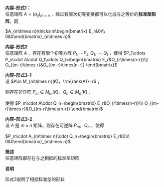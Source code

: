 **内容-形式1：**  
任意矩阵 $A=(a_{ij})_{m\times n}$ ，经过有限次初等变换都可以化成与之等价的**标准型矩阵**，既  
  
$A_{m\times n}\thicksim\begin{bmatrix}  
E_r&0\\\ 0&0\end{bmatrix}_{m\times n}$  
  
**内容-形式2**  
任意矩阵 $A$ ，存在有限个初等方阵 $P_1,\cdots P_s,Q_1,\cdots,Q_t$ ，使得 $P_1\cdots P_s\cdot A\cdot Q_1\cdots Q_t=\begin{bmatrix}  
E_r&O_{r\times(n-r)}\\\  
O_{(m-r)\times r}&O_{(m-r)\times(n-r)}  
\end{bmatrix}$  
  
**内容-形式3-1**  
设 $A\in M_{m\times n}(K)，\rm{rank(A)}=r$ ，  
  
则存在非异阵 $P_m\in M_m(K)，Q_n\in M_n(K)$ ，  
  
使得 $P_m\cdot A\cdot Q_n=\begin{bmatrix}  
E_r&O_{r\times(n-r)}\\\  
O_{(m-r)\times r}&O_{(m-r)\times(n-r)}  
\end{bmatrix}$  
  
**内容-形式3-2**  
设 $A$ 是 $m\times n$ 矩阵，则存在可逆阵 $P_m，Q_n$ ，使得  
  
$P_m\cdot A_{m\times n}\cdot Q_n=\begin{bmatrix}  
E_r&0\\\ 0&0\end{bmatrix}_{m\times n}$  
  
**简述**  
任意矩阵都存在与之相抵的标准型矩阵  
  
**说明**  
  
形式3说明了相抵标准型的形状  
